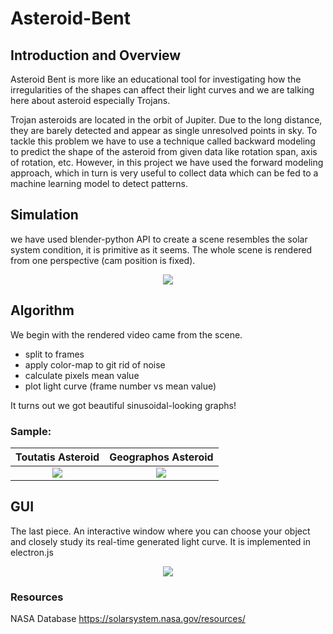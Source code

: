 # Asteroid-Bent

## Introduction and Overview
Asteroid Bent is more like an educational tool for investigating how the irregularities of the shapes can affect their light curves and we are talking here about asteroid especially Trojans.

Trojan asteroids are located in the orbit of Jupiter. Due to the long distance, they are barely detected and appear as single unresolved points in sky. To tackle this problem we have to use a technique called backward modeling to predict the shape of the asteroid from  given data like rotation span, axis of rotation, etc. However, in this project we have used the forward modeling approach, which in turn is very useful to collect data which can be fed to a machine learning model to detect patterns.

## Simulation

we have used blender-python API to create a scene resembles the solar system condition, it is primitive as it seems. The whole scene is rendered from one perspective (cam position is fixed).

<p align ="center">
<img src="https://user-images.githubusercontent.com/59314933/144955388-ebbc6fcc-3925-482f-9428-df8df6614c84.gif">
</p>



## Algorithm
We begin with the rendered video came from the scene. 
- split to frames
- apply color-map to git rid of noise
- calculate pixels mean value
- plot light curve (frame number vs mean value)

It turns out we got beautiful sinusoidal-looking graphs! 

### Sample:

Toutatis Asteroid           |  Geographos Asteroid
:-------------------------:|:-------------------------:
![](https://user-images.githubusercontent.com/59314933/144957505-b99a5903-9c1d-4e22-b663-8fee8bc7a3a4.png)  |  ![](https://user-images.githubusercontent.com/59314933/144957520-c987ab47-9961-4720-b88d-1788426e80a9.png)



## GUI
The last piece. An interactive window where you can choose your object and closely study its real-time generated light curve. It is implemented in electron.js 
   
<p align ="center">
<img src ="https://user-images.githubusercontent.com/59314933/144955390-211be556-fc76-4142-94b1-26eadbe49fa5.gif">

</p>


### Resources
NASA Database
https://solarsystem.nasa.gov/resources/
